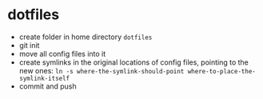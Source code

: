 # dotfiles

- create folder in home directory `dotfiles`
- git init
- move all config files into it
- create symlinks in the original locations of config files, pointing to the new ones: 
```ln -s where-the-symlink-should-point where-to-place-the-symlink-itself```
- commit and push
